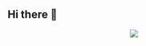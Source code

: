 ## Hi there 👋
<p align="center">
  <a href="https://skillicons.dev">
    <img src="https://skillicons.dev/icons?i=git,kubernetes,docker,c,vim,cs" />
  </a>
</p>
<!--
**ManuelxCruzh86/ManuelxCruzh86** is a ✨ _special_ ✨ repository because its `README.md` (this file) appears on your GitHub profile.

Here are some ideas to get you started:

- 🔭 I’m currently working on ...
- 🌱 I’m currently learning ...
- 👯 I’m looking to collaborate on ...
- 🤔 I’m looking for help with ...
- 💬 Ask me about ...
- 📫 How to reach me: ...
- 😄 Pronouns: ...
- ⚡ Fun fact: ...
-->
